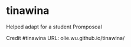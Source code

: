 # tinawina
Helped adapt for a student Promposoal

Credit #tinawina
URL: olie.wu.github.io/tinawina/
